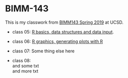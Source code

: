 # BIMM-143

This is my classwork from [BIMM143 Spring 2019](https://bioboot.github.io/bimm143_S19/) at UCSD. 

- class 05: [R basics, data structures and data input](https://github.com/bioboot/bimm143_classwork_S19/blob/master/class05/class05.md). 

- class 06: [R graphics, generating plots with R](https://github.com/bioboot/bimm143_classwork_S19/blob/master/class06/class6.md)

- class 07: Some thing else here

- class 08:  
and some txt  
and more txt 
